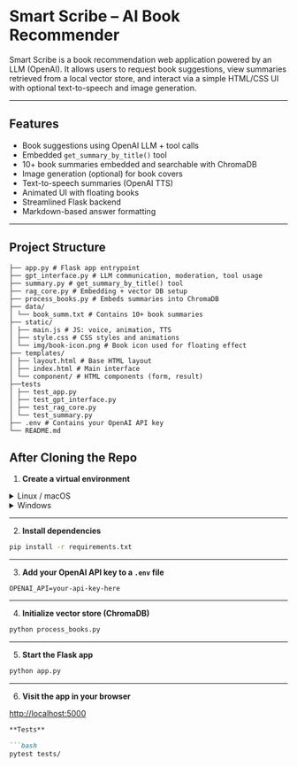 # Smart Scribe – AI Book Recommender

Smart Scribe is a book recommendation web application powered by an LLM (OpenAI). It allows users to request book suggestions, view summaries retrieved from a local vector store, and interact via a simple HTML/CSS UI with optional text-to-speech and image generation.

---

## Features

- Book suggestions using OpenAI LLM + tool calls
- Embedded `get_summary_by_title()` tool
- 10+ book summaries embedded and searchable with ChromaDB
- Image generation (optional) for book covers
- Text-to-speech summaries (OpenAI TTS)
- Animated UI with floating books
- Streamlined Flask backend
- Markdown-based answer formatting

---

## Project Structure
```
├── app.py # Flask app entrypoint
├── gpt_interface.py # LLM communication, moderation, tool usage
├── summary.py # get_summary_by_title() tool
├── rag_core.py # Embedding + vector DB setup
├── process_books.py # Embeds summaries into ChromaDB
├── data/
│ └── book_summ.txt # Contains 10+ book summaries
├── static/
│ ├── main.js # JS: voice, animation, TTS
│ ├── style.css # CSS styles and animations
│ └── img/book-icon.png # Book icon used for floating effect
├── templates/
│ ├── layout.html # Base HTML layout
│ ├── index.html # Main interface
│ └── component/ # HTML components (form, result)
├──tests
│ ├── test_app.py
│ ├── test_gpt_interface.py
│ ├── test_rag_core.py
│ └── test_summary.py
├── .env # Contains your OpenAI API key
└── README.md
```

## After Cloning the Repo

1. **Create a virtual environment**

<details>
<summary>Linux / macOS</summary>

```bash
python -m venv .venv
source .venv/bin/activate
```

</details>

<details>
<summary>Windows</summary>

```bash
python -m venv .venv
.venv\Scripts\activate
```

</details>

---

2. **Install dependencies**

```bash
pip install -r requirements.txt
```

---

3. **Add your OpenAI API key to a `.env` file**

```env
OPENAI_API=your-api-key-here
```

---

4. **Initialize vector store (ChromaDB)**

```bash
python process_books.py
```

---

5. **Start the Flask app**

```bash
python app.py
```

---

6. **Visit the app in your browser**

[http://localhost:5000](http://localhost:5000)


```md
**Tests**

```bash
pytest tests/
